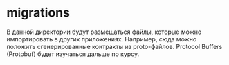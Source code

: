 # migrations

В данной директории будут размещаться файлы, которые можно импортировать в других приложениях. Например, сюда можно положить сгенерированные контракты из proto-файлов.
Protocol Buffers (Protobuf) будет изучаться дальше по курсу.